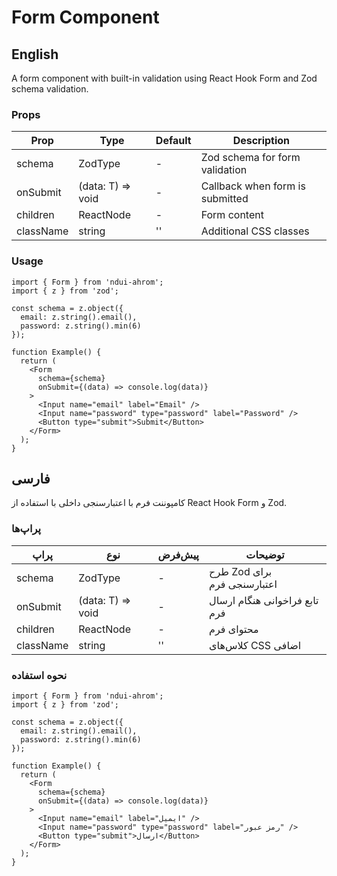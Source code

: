 # Form Component

## English

A form component with built-in validation using React Hook Form and Zod schema validation.

### Props

| Prop | Type | Default | Description |
|------|------|---------|-------------|
| schema | ZodType | - | Zod schema for form validation |
| onSubmit | (data: T) => void | - | Callback when form is submitted |
| children | ReactNode | - | Form content |
| className | string | '' | Additional CSS classes |

### Usage

```tsx
import { Form } from 'ndui-ahrom';
import { z } from 'zod';

const schema = z.object({
  email: z.string().email(),
  password: z.string().min(6)
});

function Example() {
  return (
    <Form
      schema={schema}
      onSubmit={(data) => console.log(data)}
    >
      <Input name="email" label="Email" />
      <Input name="password" type="password" label="Password" />
      <Button type="submit">Submit</Button>
    </Form>
  );
}
```

## فارسی

کامپوننت فرم با اعتبارسنجی داخلی با استفاده از React Hook Form و Zod.

### پراپ‌ها

| پراپ | نوع | پیش‌فرض | توضیحات |
|------|------|---------|----------|
| schema | ZodType | - | طرح Zod برای اعتبارسنجی فرم |
| onSubmit | (data: T) => void | - | تابع فراخوانی هنگام ارسال فرم |
| children | ReactNode | - | محتوای فرم |
| className | string | '' | کلاس‌های CSS اضافی |

### نحوه استفاده

```tsx
import { Form } from 'ndui-ahrom';
import { z } from 'zod';

const schema = z.object({
  email: z.string().email(),
  password: z.string().min(6)
});

function Example() {
  return (
    <Form
      schema={schema}
      onSubmit={(data) => console.log(data)}
    >
      <Input name="email" label="ایمیل" />
      <Input name="password" type="password" label="رمز عبور" />
      <Button type="submit">ارسال</Button>
    </Form>
  );
}
```